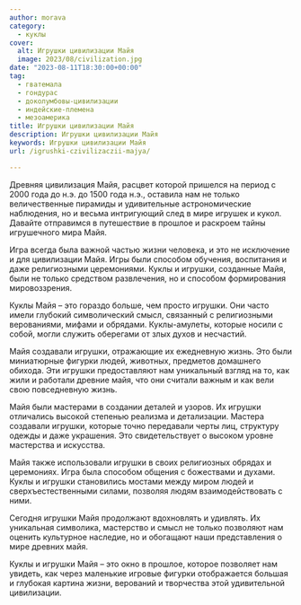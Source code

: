 ```yaml
---
author: morava
category:
  - куклы
cover:
  alt: Игрушки цивилизации Майя
  image: 2023/08/civilization.jpg
date: "2023-08-11T18:30:00+00:00"
tag:
  - гватемала
  - гондурас
  - доколумбовы-цивилизации
  - индейские-племена
  - мезоамерика
title: Игрушки цивилизации Майя
description: Игрушки цивилизации Майя
keywords: Игрушки цивилизации Майя
url: /igrushki-czivilizaczii-majya/

---
```

Древняя цивилизация Майя, расцвет которой пришелся на период с 2000 года до н.э. до 1500 года н.э., оставила нам не только величественные пирамиды и удивительные астрономические наблюдения, но и весьма интригующий след в мире игрушек и кукол. Давайте отправимся в путешествие в прошлое и раскроем тайны игрушечного мира Майя.

Игра всегда была важной частью жизни человека, и это не исключение и для цивилизации Майя. Игры были способом обучения, воспитания и даже религиозными церемониями. Куклы и игрушки, созданные Майя, были не только средством развлечения, но и способом формирования мировоззрения.

Куклы Майя – это гораздо больше, чем просто игрушки. Они часто имели глубокий символический смысл, связанный с религиозными верованиями, мифами и обрядами. Куклы-амулеты, которые носили с собой, могли служить оберегами от злых духов и несчастий.

Майя создавали игрушки, отражающие их ежедневную жизнь. Это были миниатюрные фигурки людей, животных, предметов домашнего обихода. Эти игрушки предоставляют нам уникальный взгляд на то, как жили и работали древние майя, что они считали важным и как вели свою повседневную жизнь.

Майя были мастерами в создании деталей и узоров. Их игрушки отличались высокой степенью реализма и детализации. Мастера создавали игрушки, которые точно передавали черты лиц, структуру одежды и даже украшения. Это свидетельствует о высоком уровне мастерства и искусства.

Майя также использовали игрушки в своих религиозных обрядах и церемониях. Игра была способом общения с божествами и духами. Куклы и игрушки становились мостами между миром людей и сверхъестественными силами, позволяя людям взаимодействовать с ними.

Сегодня игрушки Майя продолжают вдохновлять и удивлять. Их уникальная символика, мастерство и смысл не только позволяют нам оценить культурное наследие, но и обогащают наши представления о мире древних майя.

Куклы и игрушки Майя – это окно в прошлое, которое позволяет нам увидеть, как через маленькие игровые фигурки отображается большая и глубокая картина жизни, верований и творчества этой удивительной цивилизации.
